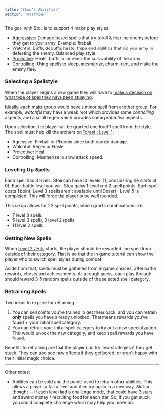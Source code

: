 ```yaml
---
title: "Stou's Abilities"
section: "overview"
---
```


The goal with Stou is to support 4 major play styles.

* [Aggressive](https://github.com/veeneck/Barric/wiki/Aggressive-Spells): Damage based spells that try to kill & fear the enemy before they get to your army. Example: fireball
* [Watchful](https://github.com/veeneck/Barric/wiki/Watchful-Spells): Buffs, debuffs, haste, traps and abilities that aid you army in defeating the enemy. Balanced play style.
* [Protective](https://github.com/veeneck/Barric/wiki/Protective-Spells): Heals, buffs to increase the survivability of the army.
* [Controlling](https://github.com/veeneck/Barric/wiki/Controlling-Spells): Using spells to sleep, mesmerize, charm, root, and make the enemy flee.

### Selecting a Spellstyle

When the player begins a new game they will have to [make a decision on what type of spell they have been studying](https://github.com/veeneck/Barric/wiki/Starting-a-New-Game).

Ideally, each major group would have a minor spell from another group. For example, _watchful_ may have a weak root which provides some _controlling_ aspects, and a small regen which provides some _protective_ aspects.

Upon selection, the player will be granted one level 1 spell from the style. The spell must help kill the archers on [Forest : Level 1](https://github.com/veeneck/Barric/wiki/Level-1-:-Forest).
* Agressive: Fireball or Phoenix since both can do damage.
* Watchful: Regen or Haste
* Protective: Heal
* Controlling: Mesmerize to slow attack speed.

### Leveling Up Spells

Each spell has 3 levels. Stou can have 10 levels (11, considering he starts at 0). Each battle level you win, Stou gains 1 level and 2 spell points. Each spell costs 1 point. Level 3 spells aren't available until [Desert : Level 5](https://github.com/veeneck/Barric/wiki/Level-5-:-Desert) is completed. This will force the player to be well rounded.

This setup allows for 22 spell points, which grants combinations like:
* 7 level 3 spells
* 5 level 3 spells, 3 level 2 spells
* 11 level 2 spells

### Getting New Spells

When [Level 2 : Hills](https://github.com/veeneck/Barric/wiki/Level-2-:-Hills) starts, the player should be rewarded one spell from outside of their category. That is so that the in game tutorial can show the player who to switch spell styles during combat.

Aside from that, spells must be gathered from in game choices, after battle rewards, chests and achievements. As a rough guess, each play through should reward 3-5 random spells outside of the selected spell category.

### Retraining Spells

Two ideas to explore for retraining.
1. You can sell points you've trained to get them back, and you can retrain **only** spells you have already unlocked. That means rewards you've found + your initial spell category.
2. You can retrain your initial spell category to try out a new specialization. This would unlock the new category, and keep spell rewards you have found.

Benefits to retraining are that the player can try new strategies if they get stuck. They can also see new effects if they get bored, or aren't happy with their initial magic choice.



***


Other notes:


* Abilities can be sold and the points used to retrain other abilities. This allows a player to fail a level and then try again in a new way. Similar thought -- if each level had a challenge mode, that could have 3 stars and award money / recruiting food for each star. So, if you get stuck, you could complete challenge which may help you move on.